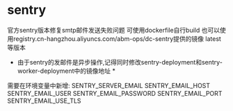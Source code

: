 # sentry

官方sentry版本修复smtp邮件发送失败问题
可使用dockerfile自行build
也可以使用registry.cn-hangzhou.aliyuncs.com/abm-ops/dc-sentry提供的镜像 latest等版本

* 由于sentry的发邮件是异步操作,记得同时修改sentry-deployment和sentry-worker-deployment中的镜像地址 *

需要在环境变量中新增:
SENTRY_SERVER_EMAIL
SENTRY_EMAIL_HOST
SENTRY_EMAIL_USER
SENTRY_EMAIL_PASSWORD
SENTRY_EMAIL_PORT
SENTRY_EMAIL_USE_TLS

